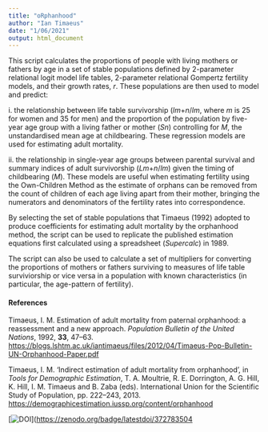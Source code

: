 ```yaml
---
title: "oRphanhood"
author: "Ian Timaeus"
date: "1/06/2021"
output: html_document
---
```


This script calculates the proportions of people with living mothers or fathers by age in a set of stable populations defined by 2-parameter relational logit model life tables, 2-parameter relational Gompertz fertility models, and their growth rates, *r*. These populations are then used to model and predict:

  i.    the relationship between life table survivorship (*lm*+*n*/*lm*, where *m* is 25 for women and 35 for men) and the proportion of the population by five-year age group with a living father or mother (*Sn*) controlling for *M*, the unstandardised mean age at childbearing. These regression models are used for estimating adult mortality.

   ii.  the relationship in single-year age groups between parental survival and summary indices of adult survivorship (*Lm*+*n*/*lm*) given the timing of childbearing (*M*). These models are useful when estimating fertility using the Own-Children Method as the estimate of orphans can be removed from the count of children of each age living apart from their mother, bringing the numerators and denominators of the fertility rates into correspondence.

By selecting the set of stable populations that Timaeus (1992) adopted to produce coefficients for estimating adult mortality by the orphanhood method, the script can be used to replicate the published estimation equations first calculated using a spreadsheet (*Supercalc*) in 1989.

The script can also be used to calculate a set of multipliers for converting the proportions of mothers or fathers surviving to measures of life table surviviorship or vice versa in a population with known characteristics (in particular, the age-pattern of fertility).


#### References
Timaeus, I. M.  Estimation of adult mortality from paternal orphanhood: a reassessment and a new approach. *Population Bulletin of the United Nations*, 1992, **33**, 47–63. <https://blogs.lshtm.ac.uk/iantimaeus/files/2012/04/Timaeus-Pop-Bulletin-UN-Orphanhood-Paper.pdf>

Timaeus, I. M.  ‘Indirect estimation of adult mortality from orphanhood’, in *Tools for Demographic Estimation*, T. A. Moultrie, R. E. Dorrington, A. G. Hill, K. Hill, I. M. Timaeus and B. Zaba (eds). International Union for the Scientific Study of Population, pp. 222–243, 2013. <https://demographicestimation.iussp.org/content/orphanhood>

[![DOI](https://zenodo.org/badge/372783504.svg)](https://zenodo.org/badge/latestdoi/372783504
